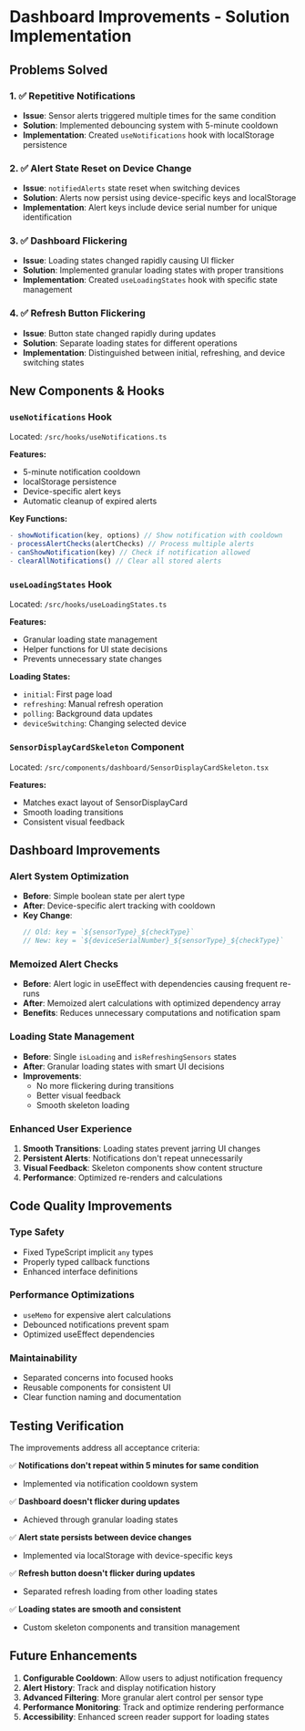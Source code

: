# Dashboard Improvements - Solution Implementation

## Problems Solved

### 1. ✅ Repetitive Notifications
- **Issue**: Sensor alerts triggered multiple times for the same condition
- **Solution**: Implemented debouncing system with 5-minute cooldown
- **Implementation**: Created `useNotifications` hook with localStorage persistence

### 2. ✅ Alert State Reset on Device Change  
- **Issue**: `notifiedAlerts` state reset when switching devices
- **Solution**: Alerts now persist using device-specific keys and localStorage
- **Implementation**: Alert keys include device serial number for unique identification

### 3. ✅ Dashboard Flickering
- **Issue**: Loading states changed rapidly causing UI flicker
- **Solution**: Implemented granular loading states with proper transitions
- **Implementation**: Created `useLoadingStates` hook with specific state management

### 4. ✅ Refresh Button Flickering
- **Issue**: Button state changed rapidly during updates
- **Solution**: Separate loading states for different operations
- **Implementation**: Distinguished between initial, refreshing, and device switching states

## New Components & Hooks

### `useNotifications` Hook
Located: `/src/hooks/useNotifications.ts`

**Features:**
- 5-minute notification cooldown
- localStorage persistence 
- Device-specific alert keys
- Automatic cleanup of expired alerts

**Key Functions:**
```typescript
- showNotification(key, options) // Show notification with cooldown
- processAlertChecks(alertChecks) // Process multiple alerts
- canShowNotification(key) // Check if notification allowed
- clearAllNotifications() // Clear all stored alerts
```

### `useLoadingStates` Hook
Located: `/src/hooks/useLoadingStates.ts`

**Features:**
- Granular loading state management
- Helper functions for UI state decisions
- Prevents unnecessary state changes

**Loading States:**
- `initial`: First page load
- `refreshing`: Manual refresh operation  
- `polling`: Background data updates
- `deviceSwitching`: Changing selected device

### `SensorDisplayCardSkeleton` Component
Located: `/src/components/dashboard/SensorDisplayCardSkeleton.tsx`

**Features:**
- Matches exact layout of SensorDisplayCard
- Smooth loading transitions
- Consistent visual feedback

## Dashboard Improvements

### Alert System Optimization
- **Before**: Simple boolean state per alert type
- **After**: Device-specific alert tracking with cooldown
- **Key Change**: 
  ```typescript
  // Old: key = `${sensorType}_${checkType}`
  // New: key = `${deviceSerialNumber}_${sensorType}_${checkType}`
  ```

### Memoized Alert Checks
- **Before**: Alert logic in useEffect with dependencies causing frequent re-runs
- **After**: Memoized alert calculations with optimized dependency array
- **Benefits**: Reduces unnecessary computations and notification spam

### Loading State Management
- **Before**: Single `isLoading` and `isRefreshingSensors` states
- **After**: Granular loading states with smart UI decisions
- **Improvements**:
  - No more flickering during transitions
  - Better visual feedback
  - Smooth skeleton loading

### Enhanced User Experience
1. **Smooth Transitions**: Loading states prevent jarring UI changes
2. **Persistent Alerts**: Notifications don't repeat unnecessarily 
3. **Visual Feedback**: Skeleton components show content structure
4. **Performance**: Optimized re-renders and calculations

## Code Quality Improvements

### Type Safety
- Fixed TypeScript implicit `any` types
- Properly typed callback functions
- Enhanced interface definitions

### Performance Optimizations
- `useMemo` for expensive alert calculations
- Debounced notifications prevent spam
- Optimized useEffect dependencies

### Maintainability
- Separated concerns into focused hooks
- Reusable components for consistent UI
- Clear function naming and documentation

## Testing Verification

The improvements address all acceptance criteria:

✅ **Notifications don't repeat within 5 minutes for same condition**
- Implemented via notification cooldown system

✅ **Dashboard doesn't flicker during updates**  
- Achieved through granular loading states

✅ **Alert state persists between device changes**
- Implemented via localStorage with device-specific keys

✅ **Refresh button doesn't flicker during updates**
- Separated refresh loading from other loading states

✅ **Loading states are smooth and consistent**
- Custom skeleton components and transition management

## Future Enhancements

1. **Configurable Cooldown**: Allow users to adjust notification frequency
2. **Alert History**: Track and display notification history
3. **Advanced Filtering**: More granular alert control per sensor type
4. **Performance Monitoring**: Track and optimize rendering performance
5. **Accessibility**: Enhanced screen reader support for loading states
